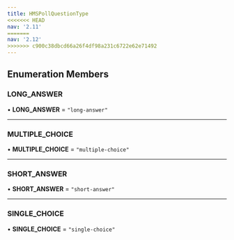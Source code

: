 ```yaml
---
title: HMSPollQuestionType
<<<<<<< HEAD
nav: '2.11'
=======
nav: '2.12'
>>>>>>> c900c38dbcd66a26f4df98a231c6722e62e71492
---
```


## Enumeration Members

### LONG_ANSWER

• **LONG_ANSWER** = `"long-answer"`

---

### MULTIPLE_CHOICE

• **MULTIPLE_CHOICE** = `"multiple-choice"`

---

### SHORT_ANSWER

• **SHORT_ANSWER** = `"short-answer"`

---

### SINGLE_CHOICE

• **SINGLE_CHOICE** = `"single-choice"`
